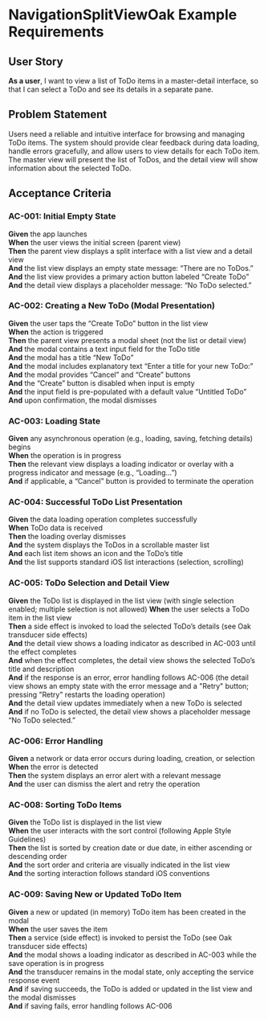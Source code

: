 
# NavigationSplitViewOak Example Requirements

## User Story

**As a user**, I want to view a list of ToDo items in a master-detail interface, so that I can select a ToDo and see its details in a separate pane.

## Problem Statement

Users need a reliable and intuitive interface for browsing and managing ToDo items. The system should provide clear feedback during data loading, handle errors gracefully, and allow users to view details for each ToDo item. The master view will present the list of ToDos, and the detail view will show information about the selected ToDo.

## Acceptance Criteria

### AC-001: Initial Empty State
**Given** the app launches  
**When** the user views the initial screen (parent view)  
**Then** the parent view displays a split interface with a list view and a detail view  
**And** the list view displays an empty state message: “There are no ToDos.”  
**And** the list view provides a primary action button labeled “Create ToDo”  
**And** the detail view displays a placeholder message: “No ToDo selected.”

### AC-002: Creating a New ToDo (Modal Presentation)
**Given** the user taps the “Create ToDo” button in the list view  
**When** the action is triggered  
**Then** the parent view presents a modal sheet (not the list or detail view)  
**And** the modal contains a text input field for the ToDo title  
**And** the modal has a title “New ToDo”  
**And** the modal includes explanatory text “Enter a title for your new ToDo:”  
**And** the modal provides “Cancel” and “Create” buttons  
**And** the “Create” button is disabled when input is empty  
**And** the input field is pre-populated with a default value “Untitled ToDo”  
**And** upon confirmation, the modal dismisses

### AC-003: Loading State
**Given** any asynchronous operation (e.g., loading, saving, fetching details) begins  
**When** the operation is in progress  
**Then** the relevant view displays a loading indicator or overlay with a progress indicator and message (e.g., “Loading…”)  
**And** if applicable, a “Cancel” button is provided to terminate the operation

### AC-004: Successful ToDo List Presentation
**Given** the data loading operation completes successfully  
**When** ToDo data is received  
**Then** the loading overlay dismisses  
**And** the system displays the ToDos in a scrollable master list  
**And** each list item shows an icon and the ToDo’s title  
**And** the list supports standard iOS list interactions (selection, scrolling)

### AC-005: ToDo Selection and Detail View
**Given** the ToDo list is displayed in the list view (with single selection enabled; multiple selection is not allowed)
**When** the user selects a ToDo item in the list view  
**Then** a side effect is invoked to load the selected ToDo’s details (see Oak transducer side effects)  
**And** the detail view shows a loading indicator as described in AC-003 until the effect completes  
**And** when the effect completes, the detail view shows the selected ToDo’s title and description  
**And** if the response is an error, error handling follows AC-006 (the detail view shows an empty state with the error message and a "Retry" button; pressing "Retry" restarts the loading operation)  
**And** the detail view updates immediately when a new ToDo is selected  
**And** if no ToDo is selected, the detail view shows a placeholder message “No ToDo selected.”

### AC-006: Error Handling
**Given** a network or data error occurs during loading, creation, or selection  
**When** the error is detected  
**Then** the system displays an error alert with a relevant message  
**And** the user can dismiss the alert and retry the operation



### AC-008: Sorting ToDo Items
**Given** the ToDo list is displayed in the list view  
**When** the user interacts with the sort control (following Apple Style Guidelines)  
**Then** the list is sorted by creation date or due date, in either ascending or descending order  
**And** the sort order and criteria are visually indicated in the list view  
**And** the sorting interaction follows standard iOS conventions

### AC-009: Saving New or Updated ToDo Item
**Given** a new or updated (in memory) ToDo item has been created in the modal  
**When** the user saves the item  
**Then** a service (side effect) is invoked to persist the ToDo (see Oak transducer side effects)  
**And** the modal shows a loading indicator as described in AC-003 while the save operation is in progress  
**And** the transducer remains in the modal state, only accepting the service response event  
**And** if saving succeeds, the ToDo is added or updated in the list view and the modal dismisses  
**And** if saving fails, error handling follows AC-006
